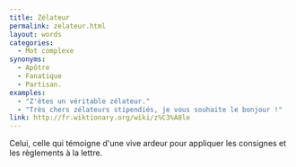 ```yaml
---
title: Zélateur
permalink: zelateur.html
layout: words
categories:
  - Mot complexe
synonyms:
  - Apôtre
  - Fanatique
  - Partisan.
examples:
  - "Z'êtes un véritable zélateur."
  - "Très chers zélateurs stipendiés, je vous souhaite le bonjour !"
link: http://fr.wiktionary.org/wiki/z%C3%A8le
---
```


Celui, celle qui témoigne d'une vive ardeur pour appliquer les consignes et les règlements à la lettre.

